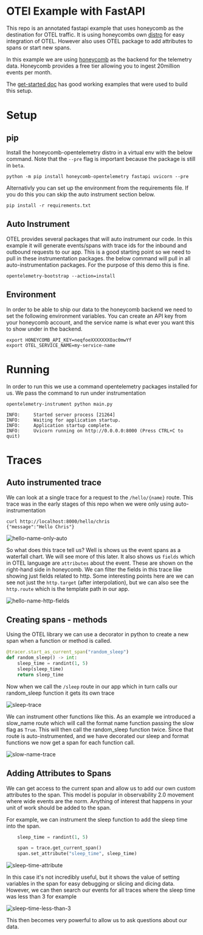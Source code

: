 # OTEl Example with FastAPI

This repo is an annotated fastapi example that uses honeycomb as the destination for OTEL traffic. It is using honeycombs
own [distro](https://pypi.org/project/honeycomb-opentelemetry/) for easy integration of OTEL. However also uses OTEL
package to add attributes to spans or start new spans.

In this example we are using [honeycomb](https://www.honeycomb.io/) as the backend for the telemetry data. Honeycomb 
provides a free tier allowing you to ingest 20million events per month.

The [get-started doc](https://docs.honeycomb.io/get-started/start-building/application/) has good working examples that
were used to build this setup.

# Setup

## pip
Install the honeycomb-opentelemetry distro in a virtual env with the below command. Note that the `--pre` flag is 
important because the package is still in `beta`.

```shell
python -m pip install honeycomb-opentelemetry fastapi uvicorn --pre
```

Alternativly you can set up the environment from the requirements file. If you do this you can skip the auto instrument
section below.

```shell
pip install -r requirements.txt
```

## Auto Instrument
OTEL provides several packages that will auto instrument our code. In this example it will generate events/spans with 
trace ids for the inbound and outbound requests to our app. This is a good starting point so we need to pull in these 
instrumentation packages. the below command will pull in all auto-instrumentation packages. For the purpose of this demo
this is fine.

```shell
opentelemetry-bootstrap --action=install
```

## Environment
In order to be able to ship our data to the honeycomb backend we need to set the following environment variables. You 
can create an API key from your honeycomb account, and the service name is what ever you want this to show under in the
backend.

```shell
export HONEYCOMB_API_KEY=neqfoeXXXXXXXOac0mwYf
export OTEL_SERVICE_NAME=my-service-name
```

# Running
In order to run this we use a command opentelemetry packages installed for us. We pass the command to run under 
instrumentation

```shell
opentelemetry-instrument python main.py

INFO:     Started server process [21264]
INFO:     Waiting for application startup.
INFO:     Application startup complete.
INFO:     Uvicorn running on http://0.0.0.0:8000 (Press CTRL+C to quit)
```

# Traces

## Auto instrumented trace
We can look at a single trace for a request to the `/hello/{name}` route. This trace was in the early stages of this repo
when we were only using auto-instrumentation

```shell
curl http://localhost:8000/hello/chris
{"message":"Hello Chris"}
```

![hello-name-only-auto](./images/hello-name-only-auto.png)

So what does this trace tell us? Well is shows us the event spans as a waterfall chart. We will see more of this later.
It also shows us `fields` which in OTEL language are `attributes` about the event. These are shown on the right-hand side
in honeycomb. We can filter the fields in this trace like showing just fields related to http. Some interesting points 
here are we can see not just the `http.target` (after interpolation), but we can also see the `http.route` which is the 
template path in our app.

![hello-name-http-fields](./images/hello-name-http-fields.png)

## Creating spans - methods
Using the OTEL library we can use a decorator in python to create a new span when a function or method is called.

```python
@tracer.start_as_current_span("random_sleep")
def random_sleep() -> int:
    sleep_time = randint(1, 5)
    sleep(sleep_time)
    return sleep_time
```

Now when we call the `/sleep` route in our app which in turn calls our random_sleep function it gets its own trace

![sleep-trace](./images/sleep-trace.png)

We can instrument other functions like this. As an example we introduced a slow_name route which will call the format
name function passing the slow flag as `True`. This will then call the random_sleep function twice. Since that route is
auto-instrumented, and we have decorated our sleep and format functions we now get a span for each function call.

![slow-name-trace](./images/slow-name-trace.png)

## Adding Attributes to Spans
We can get access to the current span and allow us to add our own custom attributes to the span. This model is popular
in observability 2.0 movement where wide events are the norm. Anything of interest that happens in your unit of work 
should be added to the span. 

For example, we can instrument the sleep function to add the sleep time into the span.

```python
    sleep_time = randint(1, 5)

    span = trace.get_current_span()
    span.set_attribute("sleep_time", sleep_time)
```

![sleep-time-attribute](./images/sleep-time-attribute.png)

In this case it's not incredibly useful, but it shows the value of setting variables in the span for easy debugging or
slicing and dicing data. However, we can then search our events for all traces where the sleep time was less than 3 for 
example

![sleep-time-less-than-3](./images/sleep-time-attribute-less-than-3.png)

This then becomes very powerful to allow us to ask questions about our data.
